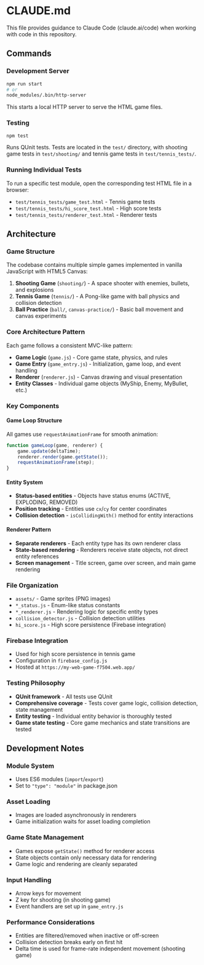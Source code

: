 # CLAUDE.md

This file provides guidance to Claude Code (claude.ai/code) when working with code in this repository.

## Commands

### Development Server
```bash
npm run start
# or
node_modules/.bin/http-server
```
This starts a local HTTP server to serve the HTML game files.

### Testing
```bash
npm test
```
Runs QUnit tests. Tests are located in the `test/` directory, with shooting game tests in `test/shooting/` and tennis game tests in `test/tennis_tests/`.

### Running Individual Tests
To run a specific test module, open the corresponding test HTML file in a browser:
- `test/tennis_tests/game_test.html` - Tennis game tests
- `test/tennis_tests/hi_score_test.html` - High score tests
- `test/tennis_tests/renderer_test.html` - Renderer tests

## Architecture

### Game Structure
The codebase contains multiple simple games implemented in vanilla JavaScript with HTML5 Canvas:

1. **Shooting Game** (`shooting/`) - A space shooter with enemies, bullets, and explosions
2. **Tennis Game** (`tennis/`) - A Pong-like game with ball physics and collision detection
3. **Ball Practice** (`ball/`, `canvas-practice/`) - Basic ball movement and canvas experiments

### Core Architecture Pattern
Each game follows a consistent MVC-like pattern:

- **Game Logic** (`game.js`) - Core game state, physics, and rules
- **Game Entry** (`game_entry.js`) - Initialization, game loop, and event handling
- **Renderer** (`renderer.js`) - Canvas drawing and visual presentation
- **Entity Classes** - Individual game objects (MyShip, Enemy, MyBullet, etc.)

### Key Components

#### Game Loop Structure
All games use `requestAnimationFrame` for smooth animation:
```javascript
function gameLoop(game, renderer) {
    game.update(deltaTime);
    renderer.render(game.getState());
    requestAnimationFrame(step);
}
```

#### Entity System
- **Status-based entities** - Objects have status enums (ACTIVE, EXPLODING, REMOVED)
- **Position tracking** - Entities use `cx`/`cy` for center coordinates
- **Collision detection** - `isCollidingWith()` method for entity interactions

#### Renderer Pattern
- **Separate renderers** - Each entity type has its own renderer class
- **State-based rendering** - Renderers receive state objects, not direct entity references
- **Screen management** - Title screen, game over screen, and main game rendering

### File Organization
- `assets/` - Game sprites (PNG images)
- `*_status.js` - Enum-like status constants
- `*_renderer.js` - Rendering logic for specific entity types
- `collision_detector.js` - Collision detection utilities
- `hi_score.js` - High score persistence (Firebase integration)

### Firebase Integration
- Used for high score persistence in tennis game
- Configuration in `firebase_config.js`
- Hosted at `https://my-web-game-f7504.web.app/`

### Testing Philosophy
- **QUnit framework** - All tests use QUnit
- **Comprehensive coverage** - Tests cover game logic, collision detection, state management
- **Entity testing** - Individual entity behavior is thoroughly tested
- **Game state testing** - Core game mechanics and state transitions are tested

## Development Notes

### Module System
- Uses ES6 modules (`import`/`export`)
- Set to `"type": "module"` in package.json

### Asset Loading
- Images are loaded asynchronously in renderers
- Game initialization waits for asset loading completion

### Game State Management
- Games expose `getState()` method for renderer access
- State objects contain only necessary data for rendering
- Game logic and rendering are cleanly separated

### Input Handling
- Arrow keys for movement
- Z key for shooting (in shooting game)
- Event handlers are set up in `game_entry.js`

### Performance Considerations
- Entities are filtered/removed when inactive or off-screen
- Collision detection breaks early on first hit
- Delta time is used for frame-rate independent movement (shooting game)